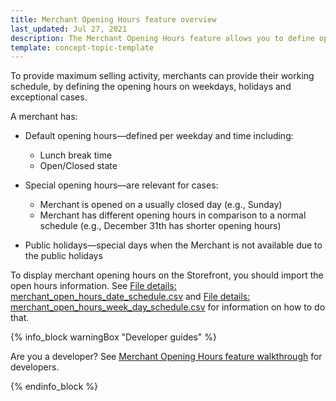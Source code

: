 ```yaml
---
title: Merchant Opening Hours feature overview
last_updated: Jul 27, 2021
description: The Merchant Opening Hours feature allows you to define opening hours for a merchant.
template: concept-topic-template
---
```


To provide maximum selling activity, merchants can provide their working schedule, by defining the opening hours on weekdays, holidays and exceptional cases.

A merchant has:

* Default opening hours—defined per weekday and time including:
    * Lunch break time
    * Open/Closed state

* Special opening hours—are relevant for cases:

    * Merchant is opened on a usually closed day (e.g., Sunday)
    * Merchant has different opening hours in comparison to a normal schedule (e.g., December 31th has shorter opening hours)

* Public holidays—special days when the Merchant is not available due to the public holidays

To display merchant opening hours on the Storefront, you should import the open hours information. See [File details: merchant_open_hours_date_schedule.csv](/docs/marketplace/dev/data-import/{{page.version}}/file-details-merchant-open-hours-date-schedule.csv.html) and [File details: merchant_open_hours_week_day_schedule.csv](/docs/marketplace/dev/data-import/{{page.version}}/file-details-merchant-open-hours-week-day-schedule.csv.html) for information on how to do that.

{% info_block warningBox "Developer guides" %}

Are you a developer? See [Merchant Opening Hours feature walkthrough](/docs/marketplace/dev/feature-walkthroughs/{{page.version}}/merchant-opening-hours-feature-walkthrough.html) for developers. 

{% endinfo_block %}